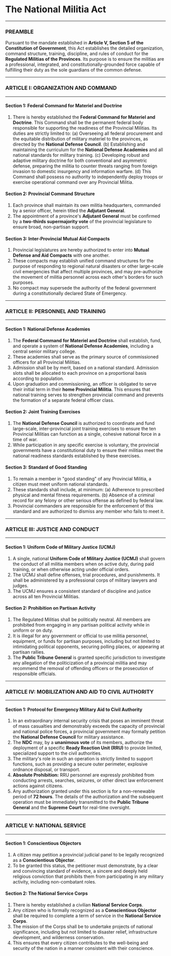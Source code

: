 # The National Militia Act

---

### PREAMBLE

Pursuant to the mandate established in **Article V, Section 5 of the Constitution of Government**, this Act establishes the detailed organization, command structure, training, discipline, and rules of conduct for the **Regulated Militias of the Provinces**. Its purpose is to ensure the militias are a professional, integrated, and constitutionally-grounded force capable of fulfilling their duty as the sole guardians of the common defense.

---

### ARTICLE I: ORGANIZATION AND COMMAND

---

#### **Section 1: Federal Command for Materiel and Doctrine**

1.  There is hereby established the **Federal Command for Materiel and Doctrine**. This Command shall be the permanent federal body responsible for supporting the readiness of the Provincial Militias. Its duties are strictly limited to:
    (a) Overseeing all federal procurement and the equitable distribution of military materiel to the provinces, as directed by the **National Defense Council**.
    (b) Establishing and maintaining the curriculum for the **National Defense Academies** and all national standards for military training.
    (c) Developing robust and adaptive military doctrine for both conventional and asymmetric defense, preparing the militia to counter threats ranging from foreign invasion to domestic insurgency and information warfare.
    (d) This Command shall possess no authority to independently deploy troops or exercise operational command over any Provincial Militia.

#### **Section 2: Provincial Command Structure**

1.  Each province shall maintain its own militia headquarters, commanded by a senior officer, herein titled the **Adjutant General**.
2.  The appointment of a province's **Adjutant General** must be confirmed by a **two-thirds supermajority vote** of the provincial legislature to ensure broad, non-partisan support.

#### **Section 3: Inter-Provincial Mutual Aid Compacts**

1.  Provincial legislatures are hereby authorized to enter into **Mutual Defense and Aid Compacts** with one another.
2.  These compacts may establish unified command structures for the purpose of responding to regional natural disasters or other large-scale civil emergencies that affect multiple provinces, and may pre-authorize the movement of militia personnel across each other's borders for such purposes.
3.  No compact may supersede the authority of the federal government during a constitutionally declared State of Emergency.

---

### ARTICLE II: PERSONNEL AND TRAINING

---

#### **Section 1: National Defense Academies**

1.  The **Federal Command for Materiel and Doctrine** shall establish, fund, and operate a system of **National Defense Academies**, including a central senior military college.
2.  These academies shall serve as the primary source of commissioned officers for all Provincial Militias.
3.  Admission shall be by merit, based on a national standard. Admission slots shall be allocated to each province on a proportional basis according to population.
4.  Upon graduation and commissioning, an officer is obligated to serve their initial term in their **home Provincial Militia**. This ensures that national training serves to strengthen provincial command and prevents the formation of a separate federal officer class.

#### **Section 2: Joint Training Exercises**

1.  The **National Defense Council** is authorized to coordinate and fund large-scale, inter-provincial joint training exercises to ensure the ten Provincial Militias can function as a single, cohesive national force in a time of war.
2.  While participation in any specific exercise is voluntary, the provincial governments have a constitutional duty to ensure their militias meet the national readiness standards established by these exercises.

#### **Section 3: Standard of Good Standing**

1.  To remain a member in "good standing" of any Provincial Militia, a citizen must meet uniform national standards.
2.  These standards shall include, at minimum:
    (a) Adherence to prescribed physical and mental fitness requirements.
    (b) Absence of a criminal record for any felony or other serious offense as defined by federal law.
3.  Provincial commanders are responsible for the enforcement of this standard and are authorized to dismiss any member who fails to meet it.

---

### ARTICLE III: JUSTICE AND CONDUCT

---

#### **Section 1: Uniform Code of Military Justice (UCMJ)**

1.  A single, national **Uniform Code of Military Justice (UCMJ)** shall govern the conduct of all militia members when on active duty, during paid training, or when otherwise acting under official orders.
2.  The UCMJ shall define offenses, trial procedures, and punishments. It shall be administered by a professional corps of military lawyers and judges.
3.  The UCMJ ensures a consistent standard of discipline and justice across all ten Provincial Militias.

#### **Section 2: Prohibition on Partisan Activity**

1.  The Regulated Militias shall be politically neutral. All members are prohibited from engaging in any partisan political activity while in uniform or on duty.
2.  It is illegal for any government or official to use militia personnel, equipment, or funds for partisan purposes, including but not limited to intimidating political opponents, securing polling places, or appearing at partisan rallies.
3.  The **Public Tribune General** is granted specific jurisdiction to investigate any allegation of the politicization of a provincial militia and may recommend the removal of offending officers or the prosecution of responsible officials.

---

### ARTICLE IV: MOBILIZATION AND AID TO CIVIL AUTHORITY

---

#### **Section 1: Protocol for Emergency Military Aid to Civil Authority**

1.  In an extraordinary internal security crisis that poses an imminent threat of mass casualties and demonstrably exceeds the capacity of provincial and national police forces, a provincial government may formally petition the **National Defense Council** for military assistance.
2.  The **NDC** may, by a **unanimous vote** of its members, authorize the deployment of a specific **Ready Reaction Unit (RRU)** to provide limited, specialized support to the civil authorities.
3.  The military's role in such an operation is strictly limited to support functions, such as providing a secure outer perimeter, explosive ordnance disposal, or transport.
4.  **Absolute Prohibition:** RRU personnel are expressly prohibited from conducting arrests, searches, seizures, or other direct law enforcement actions against citizens.
5.  Any authorization granted under this section is for a non-renewable period of **72 hours**. The details of the authorization and the subsequent operation must be immediately transmitted to the **Public Tribune General** and the **Supreme Court** for real-time oversight.

---

### ARTICLE V: NATIONAL SERVICE

---

#### **Section 1: Conscientious Objectors**

1.  A citizen may petition a provincial judicial panel to be legally recognized as a **Conscientious Objector**.
2.  To be granted this status, the petitioner must demonstrate, by a clear and convincing standard of evidence, a sincere and deeply held religious conviction that prohibits them from participating in any military activity, including non-combatant roles.

#### **Section 2: The National Service Corps**

1.  There is hereby established a civilian **National Service Corps**.
2.  Any citizen who is formally recognized as a **Conscientious Objector** shall be required to complete a term of service in the **National Service Corps**.
3.  The mission of the Corps shall be to undertake projects of national significance, including but not limited to disaster relief, infrastructure development, and wilderness conservation.
4.  This ensures that every citizen contributes to the well-being and security of the nation in a manner consistent with their conscience.